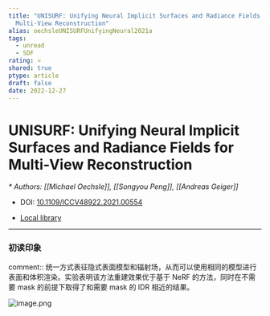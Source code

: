 ```yaml
---
title: "UNISURF: Unifying Neural Implicit Surfaces and Radiance Fields for
  Multi-View Reconstruction"
alias: oechsleUNISURFUnifyingNeural2021a
tags:
  - unread
  - SDF
rating: ⭐
shared: true
ptype: article
draft: false
date: 2022-12-27
---
```



# UNISURF: Unifying Neural Implicit Surfaces and Radiance Fields for Multi-View Reconstruction
<cite>* Authors: [[Michael Oechsle]], [[Songyou Peng]], [[Andreas Geiger]]</cite>

* DOI: [10.1109/ICCV48922.2021.00554](https://doi.org/10.1109/ICCV48922.2021.00554)

* [Local library](zotero://select/items/1_7928H29N)

***

### 初读印象

comment:: 统一方式表征隐式表面模型和辐射场，从而可以使用相同的模型进行表面和体积渲染。实验表明该方法重建效果优于基于 NeRF 的方法，同时在不需要 mask 的前提下取得了和需要 mask 的 IDR 相近的结果。

![image.png](https://markdown-imagebed.oss-cn-beijing.aliyuncs.com/imgs/202301031447169.png)



